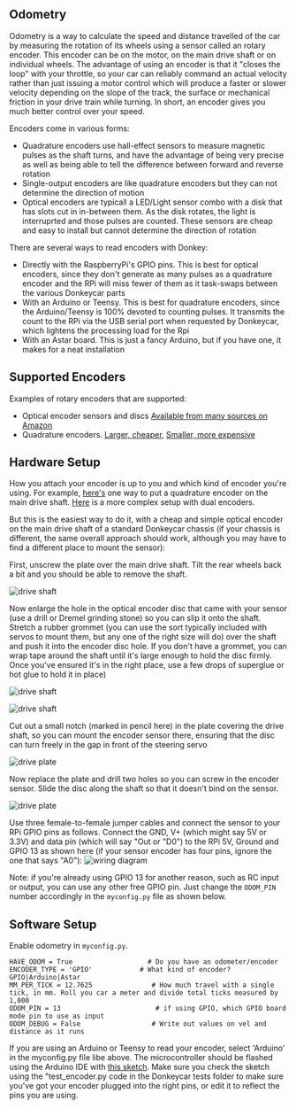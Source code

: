 ## Odometry

Odometry is a way to calculate the speed and distance travelled of the car by measuring the rotation of its wheels using a sensor called an rotary encoder. This encoder can be on the motor, on the main drive shaft or on individual wheels. The advantage of using an encoder is that it "closes the loop" with your throttle, so your car can reliably command an actual velocity rather than just issuing a motor control which will produce a faster or slower velocity depending on the slope of the track, the surface or mechanical friction in your drive train while turning. In short, an encoder gives you much better control over your speed.

Encoders come in various forms:
* Quadrature encoders use hall-effect sensors to measure magnetic pulses as the shaft turns, and have the advantage of being very precise as well as being able to tell the difference between forward and reverse rotation
* Single-output encoders are like quadrature encoders but they can not determine the direction of motion
* Optical encoders are typicall a LED/Light sensor combo with a disk that has slots cut in in-between them. As the disk rotates, the light is interruprted and those pulses are counted. These sensors are cheap and easy to install but cannot determine the direction of rotation

There are several ways to read encoders with Donkey:
* Directly with the RaspberryPi's GPIO pins. This is best for optical encoders, since they don't generate as many pulses as a quadrature encoder and the RPi will miss fewer of them as it task-swaps between the various Donkeycar parts
* With an Arduino or Teensy. This is best for quadrature encoders, since the Arduino/Teensy is 100% devoted to counting pulses. It transmits the count to the RPi via the USB serial port when requested by Donkeycar, which lightens the processing load for the Rpi
* With an Astar board. This is just a fancy Arduino, but if you have one, it makes for a neat installation


## Supported Encoders

Examples of rotary encoders that are supported:

* Optical encoder sensors and discs [Available from many sources on Amazon](https://amzn.to/3s05QmG)
* Quadrature encoders. [Larger, cheaper](https://amzn.to/3liBUjj), [Smaller, more expensive](https://www.sparkfun.com/products/10932)

## Hardware Setup

How you attach your encoder is up to you and which kind of encoder you're using. For example, [here's](https://diyrobocars.com/2020/01/31/how-to-add-an-encoder-to-the-donkeycar-chassis/) one way to put a quadrature encoder on the main drive shaft. [Here](https://guitar.ucsd.edu/maeece148/index.php/Project_encoders) is a more complex setup with dual encoders. 

But this is the easiest way to do it, with a cheap and simple optical encoder on the main drive shaft of a standard Donkeycar chassis (if your chassis is different, the same overall approach should work, although you may have to find a different place to mount the sensor):

First, unscrew the plate over the main drive shaft. Tilt the rear wheels back a bit and you should be able to remove the shaft.

![drive shaft](../assets/driveshaft.jpg)

Now enlarge the hole in the optical encoder disc that came with your sensor (use a drill or Dremel grinding stone) so you can slip it onto the shaft. Stretch a rubber grommet (you can use the sort typically included with servos to mount them, but any one of the right size will do) over the shaft and push it into the encoder disc hole. If you don't have a grommet, you can wrap tape around the shaft until it's large enough to hold the disc firmly. Once you've ensured it's in the right place, use a few drops of superglue or hot glue to hold it in place)

![drive shaft](../assets/encoder1.jpg)

![drive shaft](../assets/encoder2.jpg)

Cut out a small notch (marked in pencil here) in the plate covering the drive shaft, so you can mount the encoder sensor there, ensuring that the disc can turn freely in the gap in front of the steering servo

![drive plate](../assets/cuthere.jpg)

Now replace the plate and drill two holes so you can screw in the encoder sensor. Slide the disc along the shaft so that it doesn't bind on the sensor. 

![drive plate](../assets/encoder_inplace.jpg)

Use three female-to-female jumper cables and connect the sensor to your RPi GPIO pins as follows. Connect the GND, V+ (which might say 5V or 3.3V) and data pin (which will say "Out or "D0") to the RPi 5V, Ground and GPIO 13 as shown here (if your sensor encoder has four pins, ignore the one that says "A0"):
![wiring diagram](../assets/encoder_wiring.jpg)

Note: if you're already using GPIO 13 for another reason, such as RC input or output, you can use any other free GPIO pin. Just change the `ODOM_PIN` number accordingly in the `myconfig.py` file as shown below.


## Software Setup

Enable odometry in `myconfig.py`.

```
HAVE_ODOM = True                   # Do you have an odometer/encoder 
ENCODER_TYPE = 'GPIO'            # What kind of encoder? GPIO|Arduino|Astar 
MM_PER_TICK = 12.7625               # How much travel with a single tick, in mm. Roll you car a meter and divide total ticks measured by 1,000
ODOM_PIN = 13                        # if using GPIO, which GPIO board mode pin to use as input
ODOM_DEBUG = False                  # Write out values on vel and distance as it runs
```

If you are using an Arduino or Teensy to read your encoder, select 'Arduino' in the myconfig.py file libe above. The microcontroller should be flashed using the Arduino IDE with [this sketch](https://github.com/zlite/donkeycar/tree/master/donkeycar/parts/encoder/encoder). Make sure you check the sketch using the "test_encoder.py code in the Donkeycar tests folder to make sure you've got your encoder plugged into the right pins, or edit it to reflect the pins you are using.
